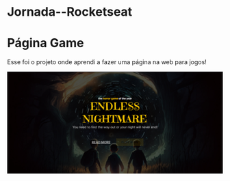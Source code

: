 # Jornada--Rocketseat

# Página Game
Esse foi o projeto onde aprendi a fazer uma página na web para jogos!

![preview](./assets/preview.png)


